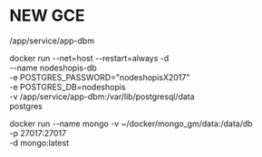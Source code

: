 # NEW GCE

/app/service/app-dbm


docker run --net=host --restart=always -d \
  --name nodeshopis-db \
  -e POSTGRES_PASSWORD="nodeshopisX2017" \
  -e POSTGRES_DB=nodeshopis \
  -v /app/service/app-dbm:/var/lib/postgresql/data \
  postgres

docker run --name mongo -v ~/docker/mongo_gm/data:/data/db \
-p 27017:27017 \
-d mongo:latest

